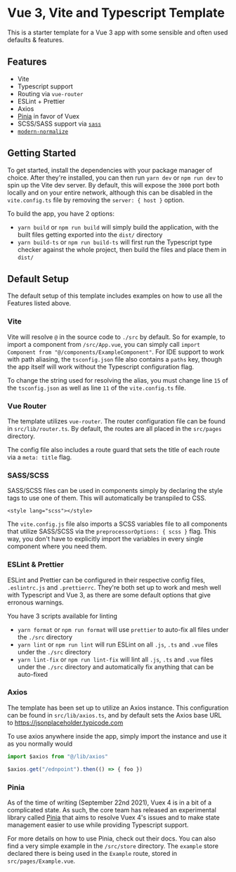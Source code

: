 # Vue 3, Vite and Typescript Template

This is a starter template for a Vue 3 app with some sensible and often used defaults & features.

## Features

- Vite
- Typescript support
- Routing via `vue-router`
- ESLint + Prettier
- Axios
- [Pinia](https://pinia.esm.dev/) in favor of Vuex
- SCSS/SASS support via [`sass`](https://pinia.esm.dev/)
- [`modern-normalize`](https://github.com/sindresorhus/modern-normalize)

## Getting Started

To get started, install the dependencies with your package manager of choice. After they're installed, you can then run `yarn dev` or `npm run dev` to spin up the Vite dev server. By default, this will expose the `3000` port both locally and on your entire network, although this can be disabled in the `vite.config.ts` file by removing the `server: { host }` option.

To build the app, you have 2 options:

- `yarn build` or `npm run build` will simply build the application, with the built files getting exported into the `dist/` directory
- `yarn build-ts` or `npm run build-ts` will first run the Typescript type checker against the whole project, then build the files and place them in `dist/`

## Default Setup

The default setup of this template includes examples on how to use all the Features listed above.

### Vite

Vite will resolve `@` in the source code to `./src` by default. So for example, to import a component from `/src/App.vue`, you can simply call `import Component from "@/components/ExampleComponent"`. For IDE support to work with path aliasing, the `tsconfig.json` file also contains a `paths` key, though the app itself will work without the Typescript configuration flag.

To change the string used for resolving the alias, you must change line `15` of the `tsconfig.json` as well as line `11` of the `vite.config.ts` file.

### Vue Router

The template utilizes `vue-router`. The router configuration file can be found in `src/lib/router.ts`. By default, the routes are all placed in the `src/pages` directory.

The config file also includes a route guard that sets the title of each route via a `meta: title` flag.

### SASS/SCSS

SASS/SCSS files can be used in components simply by declaring the style tags to use one of them. This will automatically be transpiled to CSS.

```vue
<style lang="scss"></style>
```

The `vite.config.js` file also imports a SCSS variables file to all components that utilize SASS/SCSS via the `preprocessorOptions: { scss }` flag. This way, you don't have to explicitly import the variables in every single component where you need them.

### ESLint & Prettier

ESLint and Prettier can be configured in their respective config files, `.eslintrc.js` and `.prettierrc`. They're both set up to work and mesh well with Typescript and Vue 3, as there are some default options that give erronous warnings.

You have 3 scripts available for linting

- `yarn format` or `npm run format` will use `prettier` to auto-fix all files under the `./src` directory
- `yarn lint` or `npm run lint` will run ESLint on all `.js`, `.ts` and `.vue` files under the `./src` directory
- `yarn lint-fix` or `npm run lint-fix` will lint all `.js`, `.ts` and `.vue` files under the `./src` directory and automatically fix anything that can be auto-fixed

### Axios

The template has been set up to utilize an Axios instance. This configuration can be found in `src/lib/axios.ts`, and by default sets the Axios base URL to  https://jsonplaceholder.typicode.com

To use axios anywhere inside the app, simply import the instance and use it as you normally would

```javascript
import $axios from "@/lib/axios"

$axios.get("/ednpoint").then(() => { foo })
```

### Pinia

As of the time of writing (September 22nd 2021), Vuex 4 is in a bit of a complicated state. As such, the core team has released an experimental library called [Pinia](https://pinia.esm.dev/) that aims to resolve Vuex 4's issues and to make state management easier to use while providing Typescript support.

For more details on how to use Pinia, check out their docs. You can also find a very simple example in the `/src/store` directory. The `example` store declared there is being used in the `Example` route, stored in `src/pages/Example.vue`.
